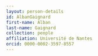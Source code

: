 ```yaml
---
layout: person-details
id: AlbanGaignard
first-name: Alban
last-name: Gaignard
collection: people
affiliation: Université de Nantes
orcid: 0000-0002-3597-8557
---
```

